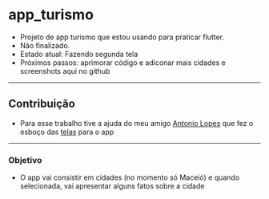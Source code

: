 # app_turismo

* Projeto de app turismo que estou usando para praticar flutter. 
* Não finalizado.
* Estado atual: Fazendo segunda tela
* Próximos passos: aprimorar código e adiconar mais cidades e screenshots aqui no github
---

## Contribuição
* Para esse trabalho tive a ajuda do meu amigo [Antonio Lopes](https://www.instagram.com/tomlrf/) que fez o esboço das [telas](https://xd.adobe.com/view/4eac6f81-1311-456f-745f-f0a5ce3a4fc5-389d/) para o app
---

### Objetivo
* O app vai consistir em cidades (no momento só Maceió) e quando selecionada, vai apresentar alguns fatos sobre a cidade 
